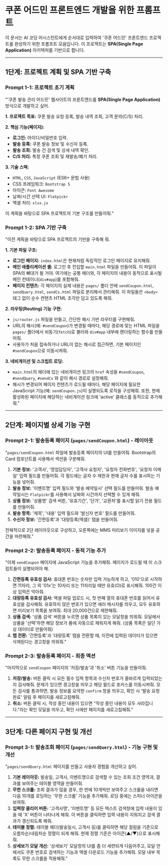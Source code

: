 # 쿠폰 어드민 프론트엔드 개발을 위한 프롬프트

이 문서는 AI 코딩 어시스턴트에게 순서대로 입력하여 '쿠폰 어드민' 프론트엔드 프로젝트를 완성하기 위한 프롬프트 모음입니다.
이 프로젝트는 **SPA(Single Page Application)** 아키텍처를 기반으로 합니다.

---

## 1단계: 프로젝트 계획 및 SPA 기반 구축

### Prompt 1-1: 프로젝트 초기 계획

"'쿠폰 발송 관리 어드민' 웹사이트의 프론트엔드를 **SPA(Single Page Application)** 방식으로 개발하고 싶어.

**1. 프로젝트 목표:** 쿠폰 발송 요청 등록, 발송 내역 조회, 고객 문의(C/S) 처리.

**2. 핵심 기능(페이지):**
   - **로그인:** 아이디/비밀번호 입력.
   - **발송 등록:** 쿠폰 발송 정보 및 수신자 등록.
   - **발송 조회:** 발송 건 검색 및 상세 내역 확인.
   - **C/S 처리:** 특정 쿠폰 조회 및 재발송/폐기 처리.

**3. 기술 스택:**
   - `HTML`, `CSS`, `JavaScript` (ES6+ 문법 사용)
   - CSS 프레임워크: `Bootstrap 5`
   - 아이콘: `Font Awesome`
   - 날짜/시간 선택 UI: `Flatpickr`
   - 엑셀 처리: `xlsx.js`

이 계획을 바탕으로 SPA 프로젝트의 기본 구조를 만들어줘."

### Prompt 1-2: SPA 기반 구축

"이전 계획을 바탕으로 SPA 프로젝트의 기반을 구축해 줘.

**1. 기본 파일 구조:**
   - **로그인 페이지:** `index.html`은 현재처럼 독립적인 로그인 페이지로 유지해줘.
   - **메인 애플리케이션 셸:** 로그인 후 진입할 `main.html` 파일을 만들어줘. 이 파일이 SPA의 뼈대가 될 거야. 여기에는 공통 헤더와, 각 페이지의 내용이 동적으로 표시될 메인 컨테이너(`div#app`)를 포함해줘.
   - **페이지 컨텐츠:** 각 페이지의 실제 내용은 `pages/` 폴더 안에 `sendCoupon.html`, `sendQuery.html`, `sendCs.html` 파일로 분리해서 관리해줘. 이 파일들은 `<body>` 태그 없이 순수 컨텐츠 HTML 조각만 담고 있도록 해줘.

**2. 라우팅(Routing) 기능 구현:**
   - `js/router.js` 파일을 만들고, 간단한 해시 기반 라우터를 구현해줘.
   - URL의 해시(예: `#sendCoupon`)가 변경될 때마다, 해당 경로에 맞는 HTML 파일을 `pages/` 폴더에서 비동기(`fetch`)로 불러와 `div#app` 내부에 렌더링하는 함수를 만들어줘.
   - 사용자가 처음 접속하거나 URL이 없는 해시로 접근하면, 기본 페이지인 `#sendCoupon`으로 이동시켜줘.

**3. 네비게이션 및 스크립트 로딩:**
   - `main.html`의 헤더에 있는 네비게이션 링크의 `href` 속성을 `#sendCoupon`, `#sendQuery`, `#sendCs` 와 같이 해시 경로로 설정해줘.
   - 해시가 변경되어 페이지 컨텐츠가 로드될 때마다, 해당 페이지에 필요한 JavaScript 기능(예: `sendCoupon.js`)이 실행되도록 로직을 구성해줘. 또한, 현재 활성화된 페이지에 해당하는 네비게이션 링크에 'active' 클래스를 동적으로 추가해줘."

---

## 2단계: 페이지별 상세 기능 구현

### Prompt 2-1: 발송등록 페이지 (`pages/sendCoupon.html`) - 레이아웃

"`pages/sendCoupon.html` 파일에 발송등록 페이지의 UI를 만들어줘. Bootstrap의 Card 컴포넌트를 사용해서 섹션을 구분해줘.

1.  **기본 정보:** '고객사', '영업담당자', '고객사 요청자', '요청자 전화번호', '요청자 이메일' 입력 필드를 만들어줘. 각 필드에는 글자 수 제한과 현재 글자 수를 표시하는 기능을 넣어줘.
2.  **발송 정보:** '이벤트명' 입력 필드와 '발송 예약일시' 선택 필드를 만들어줘. 발송 예약일시는 `Flatpickr`를 사용해서 날짜와 시간까지 선택할 수 있게 해줘.
3.  **상품 정보:** '상품명' 검색 버튼, '유효기간', '단가', '교환처'를 표시할 읽기 전용 필드를 만들어줘.
4.  **발송 항목:** '제목', '내용' 입력 필드와 '발신자 번호' 필드를 만들어줘.
5.  **수신자 정보:** '간편등록'과 '대량등록(엑셀)' 탭을 만들어줘.

전체적으로 2단 레이아웃으로 구성하고, 오른쪽에는 MMS 미리보기 이미지를 넣을 공간을 마련해줘."

### Prompt 2-2: 발송등록 페이지 - 동적 기능 추가

"이제 `sendCoupon` 페이지에 JavaScript 기능을 추가해줘. 페이지가 로드될 때 이 스크립트들이 실행되어야 해.

1.  **간편등록 유효성 검사:** 휴대폰 번호는 숫자만 입력 가능하게 하고, '010'으로 시작하면 11자리, 그 외 '01x'는 10자리 또는 11자리일 때만 유효(O)로 표시해줘. 100건 이상 입력은 막아줘.
2.  **대량등록 유효성 검사:** 엑셀 파일 업로드 시, 첫 번째 열의 휴대폰 번호를 읽어서 유효성을 검사해줘. 유효하지 않은 번호가 있으면 에러 메시지를 띄우고, 모두 유효하면 미리보기 목록을 보여줘. 최대 20,000건으로 제한해줘.
3.  **상품 검색:** '상품 검색' 버튼을 누르면 상품 목록이 있는 모달창을 띄워줘. 모달에서 상품을 '선택'하면 해당 정보가 폼에 자동으로 채워지게 해줘. (상품 목록은 일단 가상 데이터로 만들어줘)
4.  **탭 전환:** '간편등록'과 '대량등록' 탭을 전환할 때, 이전에 입력된 데이터가 있으면 삭제된다는 경고창을 띄워줘."

### Prompt 2-3: 발송등록 페이지 - 최종 액션

"마지막으로 `sendCoupon` 페이지의 '저장/발송'과 '취소' 버튼 기능을 만들어줘.

1.  **저장/발송:** 버튼 클릭 시 모든 필수 입력 항목과 수신자 번호가 올바르게 입력되었는지 검사해줘. 문제가 있으면 경고창을 띄우고 해당 필드로 포커스를 이동시켜줘. 모든 검사를 통과하면, 발송 정보를 요약한 `confirm` 창을 띄우고, 확인 시 '발송 요청 완료' 알림 후 페이지를 새로고침해줘.
2.  **취소:** 버튼 클릭 시, 작성 중인 내용이 있으면 "작성 중인 내용이 모두 사라집니다."라는 확인 모달을 띄우고, 확인 시에만 페이지를 새로고침해줘."

---

## 3단계: 다른 페이지 구현 및 개선

### Prompt 3-1: 발송조회 페이지 (`pages/sendQuery.html`) - 기능 구현 및 개선

"`pages/sendQuery.html` 페이지를 만들고 사용자 경험을 개선하고 싶어.

1.  **기본 레이아웃:** 발송일, 고객사, 이벤트명으로 검색할 수 있는 조회 조건 영역과, 결과를 보여주는 테이블 영역을 만들어줘.
1.  **무한 스크롤:** 조회 결과가 많을 경우, 한 번에 10개씩만 보여주고 스크롤을 내리면 다음 10개를 로딩하는 '무한 스크롤' 기능을 추가해줘. 로딩 중에는 스피너 아이콘을 보여줘.
2.  **입력창 클리어 버튼:** '고객사명', '이벤트명' 등 모든 텍스트 검색창에 입력 내용이 있을 때 'X' 버튼이 나타나게 해줘. 이 버튼을 클릭하면 입력 내용이 지워지고 검색 결과가 갱신되도록 해줘.
3.  **테이블 정렬:** 테이블 헤더(발송일시, 고객사 등)를 클릭하면 해당 컬럼을 기준으로 오름차순/내림차순 정렬이 되게 해줘. 현재 정렬 기준은 아이콘(▲/▼)으로 표시해줘.
4.  **상세보기 모달 개선:** '상세보기' 모달창의 UI를 좀 더 세련되게 다듬어주고, 모달 안에서도 쿠폰 번호로 검색하는 기능과 엑셀 다운로드 기능을 추가해줘. 모달 내부 목록도 무한 스크롤을 적용해줘."